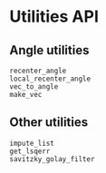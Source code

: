 # Utilities API

## Angle utilities
```@docs
recenter_angle
local_recenter_angle
vec_to_angle
make_vec
```

## Other utilities
```@docs
impute_list
get_lsqerr
savitzky_golay_filter
```